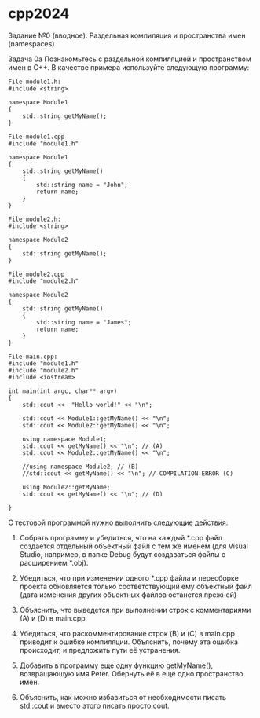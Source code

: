# cpp2024

Задание №0 (вводное). Раздельная компиляция и пространства имен (namespaces)


Задача 0а
Познакомьтесь с раздельной компиляцией и пространством имен в C++. В качестве примера используйте следующую программу:

```
File module1.h:
#include <string>

namespace Module1
{
	std::string getMyName();
}
```

```
File module1.cpp
#include "module1.h"

namespace Module1
{
	std::string getMyName()
	{
		std::string name = "John";
		return name;
	}
}

File module2.h:
#include <string>

namespace Module2
{
	std::string getMyName();
}

File module2.cpp
#include "module2.h"

namespace Module2
{
	std::string getMyName()
	{
		std::string name = "James";
		return name;
	}
}

File main.cpp:
#include "module1.h"
#include "module2.h"
#include <iostream>

int main(int argc, char** argv)
{
	std::cout <<  "Hello world!" << "\n";
	
	std::cout << Module1::getMyName() << "\n";
	std::cout << Module2::getMyName() << "\n";

	using namespace Module1;
	std::cout << getMyName() << "\n"; // (A)
	std::cout << Module2::getMyName() << "\n";

	//using namespace Module2; // (B)
	//std::cout << getMyName() << "\n"; // COMPILATION ERROR (C)

	using Module2::getMyName;
	std::cout << getMyName() << "\n"; // (D)

}
```

С тестовой программой нужно выполнить следующие действия:

1. Собрать программу и убедиться, что на каждый *.cpp файл создается отдельный объектный файл с тем же именем (для Visual Studio, например, в папке Debug будут создаваться файлы с расширением *.obj). 

2. Убедиться, что при изменении одного *.cpp файла и пересборке проекта обновляется только соответствующий ему объектный файл (дата изменения других объектных файлов останется прежней)

3. Объяснить, что выведется при выполнении строк с комментариями (А) и (D) в main.cpp

4. Убедиться, что раскомментирование строк (B) и (C) в main.cpp приводит к ошибке компиляции. Объяснить, почему эта ошибка происходит, и предложить пути её устранения.

5. Добавить в программу еще одну функцию getMyName(), возвращающую имя Peter. Обернуть её в еще одно пространство имён.

6. Объяснить, как можно избавиться от необходимости писать std::cout и вместо этого писать просто cout.
